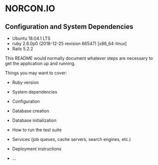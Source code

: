 # NORCON.IO

## Configuration and System Dependencies
- Ubuntu 18.04.1 LTS
- ruby 2.6.0p0 (2018-12-25 revision 66547) [x86_64-linux]
- Rails 5.2.2

This README would normally document whatever steps are necessary to get the
application up and running.

Things you may want to cover:

* Ruby version

* System dependencies

* Configuration

* Database creation

* Database initialization

* How to run the test suite

* Services (job queues, cache servers, search engines, etc.)

* Deployment instructions

* ...
